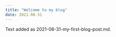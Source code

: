 ```yaml
---
title: "Welcome to my blog"
date: 2021-08-31
---
```


Text added as 2021-08-31-my-first-blog-post.md.
